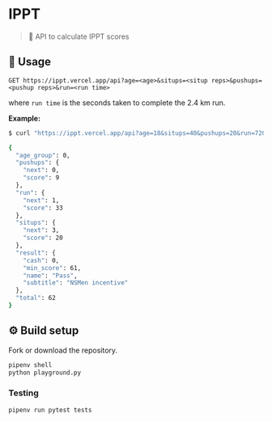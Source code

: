 # IPPT
> 👟 API to calculate IPPT scores

## 🤔 Usage

```
GET https://ippt.vercel.app/api?age=<age>&situps=<situp reps>&pushups=<pushup reps>&run=<run time>
```

where `run time` is the seconds taken to complete the 2.4 km run.

**Example:**

```bash
$ curl "https://ippt.vercel.app/api?age=18&situps=40&pushups=20&run=720"

{
  "age_group": 0,
  "pushups": {
    "next": 0,
    "score": 9
  },
  "run": {
    "next": 1,
    "score": 33
  },
  "situps": {
    "next": 3,
    "score": 20
  },
  "result": {
    "cash": 0,
    "min_score": 61,
    "name": "Pass",
    "subtitle": "NSMen incentive"
  },
  "total": 62
}
```

## ⚙️ Build setup
Fork or download the repository.

```bash
pipenv shell
python playground.py
```

### Testing
```
pipenv run pytest tests
```
